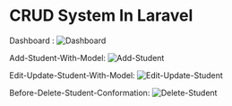 # CRUD System In Laravel

Dashboard : 
![Dashboard](https://github.com/lucky0050/larave-crud/assets/130566777/982d9449-0225-4347-bc13-71b473d46c94)

Add-Student-With-Model:
![Add-Student](https://github.com/lucky0050/larave-crud/assets/130566777/1883facb-75c3-435a-8959-ef70a6e3b563)

Edit-Update-Student-With-Model:
![Edit-Update-Student](https://github.com/lucky0050/larave-crud/assets/130566777/cbcbb619-ca9d-4aeb-8c3f-3988d3e613c9)

Before-Delete-Student-Conformation:
![Delete-Student](https://github.com/lucky0050/larave-crud/assets/130566777/4c19c777-6436-4d14-929e-88766ab226a2)
